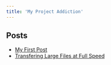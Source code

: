 ```yaml
---
title: 'My Project Addiction'
---
```


## Posts

- [My First Post](./2020-10-12-my-first-post.md)
- [Transfering Large Files at Full Speed](./2021-07-26-transfering-large-files-at-full-speed.md)
